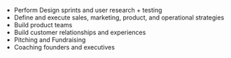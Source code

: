 - Perform Design sprints and user research + testing
- Define and execute sales, marketing, product, and operational strategies
- Build product teams
- Build customer relationships and experiences
- Pitching and Fundraising
- Coaching founders and executives